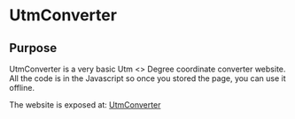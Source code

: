 # UtmConverter
## Purpose
UtmConverter is a very basic Utm <> Degree coordinate converter website. 
All the code is in the Javascript so once you stored the page, you can use it offline. 

The website is exposed at: [UtmConverter](https://mrmey.github.io/UtmConverter/) 
